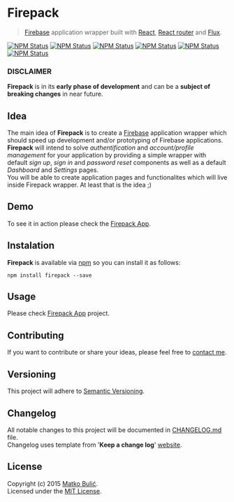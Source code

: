 # Firepack
> [Firebase](https://www.firebase.com/) application wrapper built with [React](http://facebook.github.io/react/),
[React router](https://github.com/rackt/react-router) and [Flux](https://facebook.github.io/flux/).

[![NPM Status](https://img.shields.io/npm/v/firepack.svg?style=flat-square)](https://www.npmjs.com/package/firepack)
[![NPM Status](https://img.shields.io/david/strongloop/firepack.svg?style=flat-square)](https://www.npmjs.org/package/firepack)
[![NPM Status](https://img.shields.io/david/dev/strongloop/firepack.svg?style=flat-square)](https://www.npmjs.org/package/firepack)
[![NPM Status](https://img.shields.io/npm/dm/firepack.svg?style=flat-square)](https://www.npmjs.org/package/firepack)
[![NPM Status](https://img.shields.io/npm/dt/firepack.svg?style=flat-square)](https://www.npmjs.org/package/firepack)
[![NPM Status](https://img.shields.io/npm/l/firepack.svg?style=flat-square)](https://www.npmjs.org/package/firepack)

### DISCLAIMER
**Firepack** is in its **early phase of development** and can be a **subject of breaking changes** in near future.

## Idea
The main idea of **Firepack** is to create a [Firebase](https://www.firebase.com/) application wrapper
which should speed up development and/or prototyping of Firebase applications.  
**Firepack** will intend to solve *authentification* and *account/profile management* for your application by providing
a simple wrapper with default *sign up*, *sign in* and *password reset* components as well as a default *Dashboard* and *Settings* pages.  
You will be able to create application pages and functionalites which will live inside Firepack wrapper. At least that is the idea ;)

## Demo
To see it in action please check the [Firepack App](https://bulicmatko.github.io/firepack-app/).

## Instalation
**Firepack** is available via [npm](https://www.npmjs.com/) so you can install it as follows:

    npm install firepack --save

## Usage
Please check [Firepack App](https://github.com/bulicmatko/firepack-app/) project.

## Contributing
If you want to contribute or share your ideas, please feel free to [contact me](mailto:bulicmatko@gmail.com).

## Versioning
This project will adhere to [Semantic Versioning](http://semver.org/).

## Changelog
All notable changes to this project will be documented in
[CHANGELOG.md](https://github.com/bulicmatko/firepack/blob/master/CHANGELOG.md) file.  
Changelog uses template from '**Keep a change log**' [website](http://keepachangelog.com/).

## License
Copyright (c) 2015 [Matko Bulić](mailto:bulicmatko@gmail.com).  
Licensed under the [MIT License](https://github.com/bulicmatko/firepack/blob/master/LICENSE).
